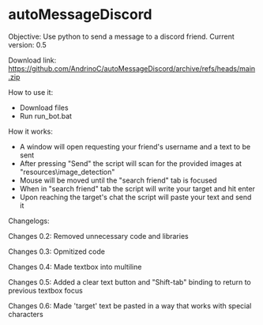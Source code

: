 # autoMessageDiscord
Objective: Use python to send a message to a discord friend.
Current version: 0.5

Download link: https://github.com/AndrinoC/autoMessageDiscord/archive/refs/heads/main.zip

How to use it:
- Download files
- Run run_bot.bat

How it works:
- A window will open requesting your friend's username and a text to be sent
- After pressing "Send" the script will scan for the provided images at "resources\image_detection"
- Mouse will be moved until the "search friend" tab is focused
- When in "search friend" tab the script will write your target and hit enter
- Upon reaching the target's chat the script will paste your text and send it

Changelogs:

Changes 0.2: Removed unnecessary code and libraries

Changes 0.3: Opmitized code

Changes 0.4: Made textbox into multiline

Changes 0.5: Added a clear text button and "Shift-tab" binding to return to previous textbox focus

Changes 0.6: Made 'target' text be pasted in a way that works with special characters
